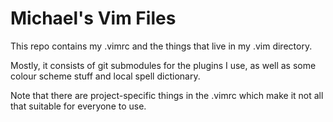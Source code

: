 Michael's Vim Files
===================

This repo contains my .vimrc and the things that live in my .vim directory.

Mostly, it consists of git submodules for the plugins I use, as well as
some colour scheme stuff and local spell dictionary.

Note that there are project-specific things in the .vimrc which make it
not all that suitable for everyone to use.
